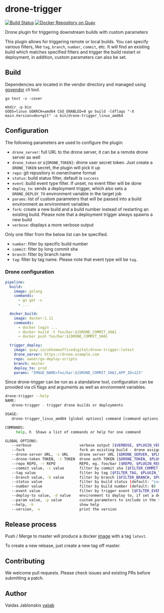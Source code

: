 # drone-trigger

[![Build Status](https://travis-ci.org/UKHomeOffice/drone-trigger.svg?branch=master)](https://travis-ci.org/UKHomeOffice/drone-trigger) [![Docker Repository on Quay](https://quay.io/repository/ukhomeofficedigital/drone-trigger/status "Docker Repository on Quay")](https://quay.io/repository/ukhomeofficedigital/drone-trigger)

Drone plugin for triggering downstream builds with custom parameters

This plugin allows for triggering remote or local builds. You can specify
various filters, like `tag`, `branch`, `number`, `commit`, etc. It will find an
existing build which matches specified filters and trigger the build restart or
deployment, in addition, custom parameters can also be set.

## Build

Dependencies are located in the vendor directory and managed using
[govendor](https://github.com/kardianos/govendor) cli tool.

```
go test -v -cover

mkdir -p bin
GOOS=linux GOARCH=amd64 CGO_ENABLED=0 go build -ldflags "-X main.Version=dev+git" -o bin/drone-trigger_linux_amd64
```

## Configuration

The following parameters are used to configure the plugin:

- `drone_server`: full URL to the drone server, it can be a remote drone server as well
- `drone_token` or `${DRONE_TOKEN}`: drone user secret token. Just create a `DRONE_TOKEN` secret, the plugin will pick it up
- `repo`: git repository in owner/name format
- `status`: build status filter, default is `success`
- `event`: build event type filter. If unset, no event filter will be done
- `deploy_to`: sends a deployment trigger, which also sets a `DRONE_DEPLOY_TO` environment variable in the target job
- `params`: list of custom parameters that will be passed into a build environment as environment variables
- `fork`: create a new build and a build number instead of restarting an existing build. Please note that a deployment trigger always spawns a new build
- `verbose`: displays a more verbose output

Only one filter from the below list can be specified.
- `number`: filter by specific build number
- `commit`: filter by long commit sha
- `branch`: filter by branch name
- `tag`: filter by tag name. Please note that event type will be `tag`.


### Drone configuration

```yaml
pipeline:
  build:
    image: golang
    commands:
      - go get -v
      - ...

  docker_build:
    image: docker:1.11
    commands:
      - docker login ...
      - docker build -t foo/bar:${DRONE_COMMIT_SHA} .
      - docker push foo/bar:${DRONE_COMMIT_SHA}

  trigger_deploy:
    image: quay.io/ukhomeofficedigital/drone-trigger:latest
    drone_server: https://drone.example.com
    repo: owner/go-deploy-scripts
    branch: master
    deploy_to: prod
    params: "IMAGE_NAME=foo/bar:${DRONE_COMMIT_SHA},APP_ID=123"
```


Since drone-trigger can be run as a standalone tool, configuration can be
provided via cli flags and arguments as well as environment variables.

```bash
drone-trigger --help
NAME:
   drone-trigger - trigger drone builds or deployments

USAGE:
   drone-trigger_linux_amd64 [global options] command [command options] [arguments...]

COMMANDS:
     help, h  Shows a list of commands or help for one command

GLOBAL OPTIONS:
   --verbose                      verbose output [$VERBOSE, $PLUGIN_VERBOSE]
   --fork                         fork an existing build - drone assigns a new build number [$FORK, $PLUGIN_FORK]
   --drone-server URL, -s URL     drone server URL [$DRONE_SERVER, $PLUGIN_DRONE_SERVER]
   --drone-token TOKEN, -t TOKEN  drone auth TOKEN [$DRONE_TOKEN, $PLUGIN_DRONE_TOKEN]
   --repo REPO, -r REPO           REPO, eg. foo/bar [$REPO, $PLUGIN_REPO]
   --commit value, -c value       filter by commit sha [$FILTER_COMMIT, $PLUGIN_COMMIT]
   --tag value                    filter by tag [$FILTER_TAG, $PLUGIN_TAG]
   --branch value, -b value       filter by branch [$FILTER_BRANCH, $PLUGIN_BRANCH]
   --status value                 filter by build status (default: "success") [$FILTER_STATUS, $PLUGIN_STATUS]
   --number value                 filter by build number (default: 0) [$FILTER_NUMBER, $PLUGIN_NUMBER]
   --event value                  filter by trigger event [$FILTER_EVENT, $PLUGIN_EVENT]
   --deploy-to value, -d value    environment to deploy to, if set a deployment event will be triggered [$DEPLOY_TO, $PLUGIN_DEPLOY_TO]
   --param value, -p value        custom parameters to include in the trigger in KEY=value format [$PARAMS, $PLUGIN_PARAMS]
   --help, -h                     show help
   --version, -v                  print the version

```

## Release process

Push / Merge to master will produce a docker
[image](https://quay.io/repository/ukhomeofficedigital/drone-trigger?tab=tags) with a tag `latest`.

To create a new release, just create a new tag off master.

## Contributing

We welcome pull requests. Please check issues and existing PRs before submitting a patch.

## Author

Vaidas Jablonskis [vaijab](https://github.com/vaijab)

